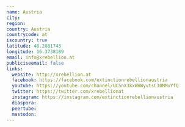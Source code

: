 ```yaml
---
name: Austria
city:
region:
country: Austria
countrycode: at
iscountry: true
latitude: 48.2081743
longitude: 16.3738189
email: info@xrebellion.at
publiciseemail: false
links:
  website: http://xrebellion.at
  facebook: https://facebook.com/extinctionrebellionaustria
  youtube: https://youtube.com/channel/UC5nX3kxWHWyvtsC30MMvYfQ
  twitter: https://twitter.com/xrebellionat
  instagram: https://instagram.com/extinctionrebellionaustria
  diaspora:
  peertube:
  mastodon:
---
```

